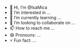 - 👋 Hi, I’m @IsaMica
- 👀 I’m interested in ...
- 🌱 I’m currently learning ...
- 💞️ I’m looking to collaborate on ...
- 📫 How to reach me ...
- 😄 Pronouns: ...
- ⚡ Fun fact: ...

<!---
IsaMica/IsaMica is a ✨ special ✨ repository because its `README.md` (this file) appears on your GitHub profile.
You can click the Preview link to take a look at your changes.
--->
